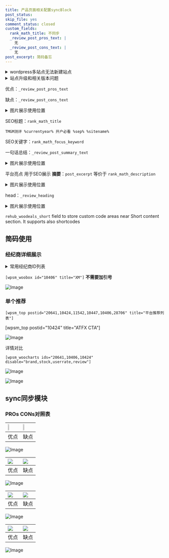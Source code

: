 ```yaml
---
title: 产品页面相关配置syncBlock
post_status: 
skip_file: yes
comment_status: closed
custom_fields:
  rank_math_title: 不同步
  _review_post_pros_text: |
    无
  _review_post_cons_text: |
    无
post_excerpt: 简码备忘
---
```

<details><summary>wordpress多站点无法新建站点</summary>

<li>和报错需要清理cookies一样的原因</li>
<li>wp-config.php里面<code>define( 'SUBDOMAIN_INSTALL', false );//子域名安装</code></li>
<li>新建子站点是用<code>define( 'SUBDOMAIN_INSTALL', true);//子域名安装</code> 完成以后，改成<code>false</code></li>
</details>

<details><summary>站点升级和相关版本问题</summary>

<p>wordpress：5.9.9
woocommerce：7.5.1
出现问题的地方：主题选项里面>><strong>Product layout >>compact style</strong></p>
<p>如何出现没有用过的字段 导致无法保存。先导出配置 然后进行修改，后面再次恢复即可。</p>
<p>出现部分字段无法显示时，需要返回默认布局后，对产品进行保存就好了。</p>
<p></p>
</details>

优点：`_review_post_pros_text`

缺点：`_review_post_cons_text`

<details><summary>图片展示使用位置</summary>

<img src="https://prod-files-secure.s3.us-west-2.amazonaws.com/39ed1227-6d7d-4570-be36-9ccd4a2c4241/f51d3d83-55d4-4bdf-9604-f37ec77ab556/Untitled.png?X-Amz-Algorithm=AWS4-HMAC-SHA256&X-Amz-Content-Sha256=UNSIGNED-PAYLOAD&X-Amz-Credential=ASIAZI2LB466YZ7SR4ID%2F20250520%2Fus-west-2%2Fs3%2Faws4_request&X-Amz-Date=20250520T045523Z&X-Amz-Expires=3600&X-Amz-Security-Token=IQoJb3JpZ2luX2VjEOX%2F%2F%2F%2F%2F%2F%2F%2F%2F%2FwEaCXVzLXdlc3QtMiJGMEQCIHZsrSUDbP8dazWjXYX72qC9GjEv0L0Q1ATnHO5QzXlPAiADVVBa4aN4eOGBYUmWAdnENmn4lmiEZKQjd2TSfRXxnSqIBAie%2F%2F%2F%2F%2F%2F%2F%2F%2F%2F8BEAAaDDYzNzQyMzE4MzgwNSIM1gJn0vOIItm%2BbxGkKtwDWgo%2Fv%2FW%2B5txdk%2FlPDU1LePdx8uXVuzZnXEVmsA8MyuwXmnUr4DuLx%2BtouOghcJuMzqSUavCDgdGPt%2FyDvjMJmSF4ClH%2FI5Hphw2q%2BIQ5MR29nJTahHtFBRCyFOrAz2mtQ58Ak8xskq21o6eQ3OHWcSfYHnMTgiNFxRsZgKP7%2FRHjnHyDgKLm2SAW7mIeWaehRThJmc4tlkwTRo1b5tZ0VSDMyIj3JI7ivYeh1jwVChOO1y9Sx8e5CQSImHVPKbdSPwkJkgGtdDJWjlowx2Plmmi%2FFT85wbzwifBThG1H%2F4xejNB%2BJBHa5cb%2FZ73LLXHZ1exqztNGhQaIEjkN%2BK7T4j0F5W%2FhRPNonZCPs1LbAe3GGJTnt0KP2gLSUVAO6Y8k5SpSbXqIQ5OJQSFCVUSu6UAxlNBzXup9qaockTL9DkL8wu%2BxwOooLZ21l9O8FmbGmKumYFb7kEq3eLJVVqkwqQ0PNn3KY0ogY8p%2B%2FnB%2Brmmca0o5y6IjESHLcqQb18uRvIpPCk9rN5MBUS%2FbWXxsL9WHBkjX7iIGka0B26X0p8QVRhHLkwDwb9OGb4YxrARHl7a7PH7%2F4no1Ci6wXhtxH67mXNP9RYLfQ6wRGPLBHgOHlAgtQz2siT%2F0a3wwgpOwwQY6pgETiC4vQJG%2FH1spoFfC3llBS1LeOwQV%2FbXe9aGC%2BJMU4WaICPiANhWopZ3ZYZ5Ot7RbtLRaKuD6t0l17HgLmwkEJk0mldHLIcQrHWCCasPAYtt8GrgWV0OctS1X1zcTkmuz0ECU5fH%2B19oYj3HMVl%2B79OG4I2vtvIqzyOs3NXDrelnzJSJ7Vx5z8yXMXhsn%2FAdoK3yvOBIXW47V1g0losqDt9XQFvy5&X-Amz-Signature=067428a41c477db8a91f071d837f516ad24bdf1a1666c2ec3a64a8251d515d7d&X-Amz-SignedHeaders=host&x-id=GetObject" alt="Image">
</details>

SEO标题：`rank_math_title`

`TMGM测评 %currentyear% 开户必看 %sep% %sitename%`

SEO关键字：`rank_math_focus_keyword`

一句话总结：`_review_post_summary_text`

<details><summary>图片展示使用位置</summary>

<img src="https://prod-files-secure.s3.us-west-2.amazonaws.com/39ed1227-6d7d-4570-be36-9ccd4a2c4241/4b96a922-296c-4f4e-8630-d1c870cbce01/Untitled.png?X-Amz-Algorithm=AWS4-HMAC-SHA256&X-Amz-Content-Sha256=UNSIGNED-PAYLOAD&X-Amz-Credential=ASIAZI2LB466X423QURS%2F20250520%2Fus-west-2%2Fs3%2Faws4_request&X-Amz-Date=20250520T045523Z&X-Amz-Expires=3600&X-Amz-Security-Token=IQoJb3JpZ2luX2VjEOX%2F%2F%2F%2F%2F%2F%2F%2F%2F%2FwEaCXVzLXdlc3QtMiJIMEYCIQD5sDBer80DKJjewjRXCO6ubjaNPx76AteoY2xKm47ZPAIhAJUazZQVtYN8dMGgMAPzv30ErKtcdGQ%2B2BS%2FDhbC279dKogECJ7%2F%2F%2F%2F%2F%2F%2F%2F%2F%2FwEQABoMNjM3NDIzMTgzODA1IgyBkCQhuWyxdubEEBEq3AOs3jmWYJ1XmqLq1AMjG9lSqv0KA4uweE%2Fwa3UPmPAylhO6Xw3A4%2FYSYE%2F8Mwv3ocGAxwAhlQ24ICuNnnIDwlwZWRwC7TfGSQ3JTQQHaMjMDX2JZRsStIpiaRYKsppZmXFsoz8DXP5zA5oRwkVW4qTXYxVZqrIwGHBKp1%2B7vXZc5UnVaY3d28zzURVuibkuwHKOP2g9zGqk5yN45Mh%2FJOofmg6otqiWZ9kDWE6v6jsXScuRAhhKsnr94hYu0xZUyegRnWCqlwMy7e86P%2BDfT9KFO6eXuLCVlFmzONQmZXM%2BNXqlhKg4472rcB%2Ftun%2FSVovbPogXgkNCoWhWJlRybQJRTtvanHrUwn5anUvbJo%2FM%2BOUVjEj9jn38iXu0uN%2BvyJWdsanWwWDlHQYu9ePZdIQ%2BrG4HHrGEkTQL1z56ifeVhy%2BK%2BpBqGJ3ZEXZBnesMH%2FryuPBFBotKAZVWqKcfRIdJs80QbNwjxiatgQ%2Fzxa0fImSchlMD3lHNYvpViQ2jCfPSXdxLf1gDNGFauHtHKVmbOfG6kOAMi3sZsQZ5Bw3CKBaRcOkDKqbBKPUp73lMqBUD6OArDS7j8JfvxgN6DMd%2Fa9OT2ZP7dKQiyEKPF837PbLxHaN5nDBidmCGXjCxk7DBBjqkAfDDAOVNmI9QZgNpAJi7XF9Qfhrxf3lSHZgZHTdJvWFjohRbqh%2BZoxXKzRturqjK8jMye%2Bu3%2BEmQ88VO%2FdKNx5mA0sM4JqgdCp%2BmY%2BIhoveAIQ3lSFeyIBjwluk6AA6rXTmk6Yycqrc3TVMrBpnoermkNv4UmpN%2BRHtTmJ6BG7TZgCN2r8UHsUnFNfVFjXf%2Bzd4mZexV2mipnGJNu%2BJYfJE5EX82&X-Amz-Signature=6a4d127424fe393d9f081266bbfa00b658b3dd55a7c9fd877691585779a4550f&X-Amz-SignedHeaders=host&x-id=GetObject" alt="Image">
</details>

平台亮点 用于SEO展示 **摘要**：`post_excerpt`  等价于 `rank_math_description`

<details><summary>图片展示使用位置</summary>

<img src="https://prod-files-secure.s3.us-west-2.amazonaws.com/39ed1227-6d7d-4570-be36-9ccd4a2c4241/1ee11f63-b60a-4dfe-a7a7-d58ff23b5d88/Untitled.png?X-Amz-Algorithm=AWS4-HMAC-SHA256&X-Amz-Content-Sha256=UNSIGNED-PAYLOAD&X-Amz-Credential=ASIAZI2LB4667SITWKRC%2F20250520%2Fus-west-2%2Fs3%2Faws4_request&X-Amz-Date=20250520T045525Z&X-Amz-Expires=3600&X-Amz-Security-Token=IQoJb3JpZ2luX2VjEOX%2F%2F%2F%2F%2F%2F%2F%2F%2F%2FwEaCXVzLXdlc3QtMiJGMEQCIAO2W6orlI05iQbN3gvUNk0PKdFjlEBaN4JEqXSdKuBcAiAhuqOyQSuHVJdWhejkdtztmfbV%2FK7D%2B0w9d29v5P8qmyqIBAie%2F%2F%2F%2F%2F%2F%2F%2F%2F%2F8BEAAaDDYzNzQyMzE4MzgwNSIM39sOJ8My594xyRQXKtwD9QKPLMC%2BJdwsHzwb8chrSE8M0jh0lm3OrvpApZXmo65xAuegn5jMREGXUu5l3TGeFhw0Nta%2FslUxE917Lp06CZyQxNIbJI97G8XQa7QLCIwV0bfcjElx%2F16MmoxsSH5vSbBb5ChMLERj8aRa0uAtdifGSgCuLbrPp8ECI6K2U16aPfuPgEWFs5C1RzLR9i0OEuXG7BiIScOGNk5QVVmFQFNVNr3xUMGBu%2BYMduV4eY6HqXLPwNlcCXAOnTjkOwtE3s5U6JH09eTmz1Eqcpeajyuw0QvSBtJUFTdwv932p21Fj8RTXO2lSfK6vcKblJigQg1Mf55aLAVCH6QcPzyXvI2YWo0y3Tjs4rtY6D%2FgB6G%2BK7Yc%2BPDHs9nPBdq7%2F1xb5TxQXJ5CsajNmAhEWRNmIgW%2BbujgSa%2B4ZCigiuCFpvltS7FwFtA6j%2FQIAPUhIPZzyfoz%2FO%2FJsbyhrCSYsIEk4Mbr6ed%2Bhvf62MBScuPf1JeGhdGgn3p8%2F4C0tXU5KS2sD22M%2BVAFghJwMJLXqCNRVuM8lnK4AylvqfePJko%2FKZRIhQwrLIiv5ZBDIbJ30tT2jfxvqx9JGlou1NVZjL9aM8A8qqvoEfhGhQEEuRvbKSoh3YRDF2bQ47l8DJYwsZOwwQY6pgEjRly0mq3Hk5yswIdZRHnZzQaKBkFc%2F9o8K6MX0VgRWAivMf8GswYBNQ6TnDYSoweydtx4I9uowSBBtt%2BUXx%2BgU%2F5c%2F5UvG35IhFZZzpjoeaVmmXmSEbeBq6kp038JUE9bKbR2YavW18e8hB%2ByfGyqqqNKBA3xHdGo3VVuDagiS0JCF9BdVo1oWXnRK2JjC7rAF%2B7Ue7vUssIN5CD4OkHj9VIRIlDl&X-Amz-Signature=40b11b76481cc16143c21de745f59aa837f4e440e40de60463ddfba79169752e&X-Amz-SignedHeaders=host&x-id=GetObject" alt="Image">
<img src="https://prod-files-secure.s3.us-west-2.amazonaws.com/39ed1227-6d7d-4570-be36-9ccd4a2c4241/ad4118b5-78d8-4fbe-801e-3b29b5d99c01/Untitled.png?X-Amz-Algorithm=AWS4-HMAC-SHA256&X-Amz-Content-Sha256=UNSIGNED-PAYLOAD&X-Amz-Credential=ASIAZI2LB4667SITWKRC%2F20250520%2Fus-west-2%2Fs3%2Faws4_request&X-Amz-Date=20250520T045525Z&X-Amz-Expires=3600&X-Amz-Security-Token=IQoJb3JpZ2luX2VjEOX%2F%2F%2F%2F%2F%2F%2F%2F%2F%2FwEaCXVzLXdlc3QtMiJGMEQCIAO2W6orlI05iQbN3gvUNk0PKdFjlEBaN4JEqXSdKuBcAiAhuqOyQSuHVJdWhejkdtztmfbV%2FK7D%2B0w9d29v5P8qmyqIBAie%2F%2F%2F%2F%2F%2F%2F%2F%2F%2F8BEAAaDDYzNzQyMzE4MzgwNSIM39sOJ8My594xyRQXKtwD9QKPLMC%2BJdwsHzwb8chrSE8M0jh0lm3OrvpApZXmo65xAuegn5jMREGXUu5l3TGeFhw0Nta%2FslUxE917Lp06CZyQxNIbJI97G8XQa7QLCIwV0bfcjElx%2F16MmoxsSH5vSbBb5ChMLERj8aRa0uAtdifGSgCuLbrPp8ECI6K2U16aPfuPgEWFs5C1RzLR9i0OEuXG7BiIScOGNk5QVVmFQFNVNr3xUMGBu%2BYMduV4eY6HqXLPwNlcCXAOnTjkOwtE3s5U6JH09eTmz1Eqcpeajyuw0QvSBtJUFTdwv932p21Fj8RTXO2lSfK6vcKblJigQg1Mf55aLAVCH6QcPzyXvI2YWo0y3Tjs4rtY6D%2FgB6G%2BK7Yc%2BPDHs9nPBdq7%2F1xb5TxQXJ5CsajNmAhEWRNmIgW%2BbujgSa%2B4ZCigiuCFpvltS7FwFtA6j%2FQIAPUhIPZzyfoz%2FO%2FJsbyhrCSYsIEk4Mbr6ed%2Bhvf62MBScuPf1JeGhdGgn3p8%2F4C0tXU5KS2sD22M%2BVAFghJwMJLXqCNRVuM8lnK4AylvqfePJko%2FKZRIhQwrLIiv5ZBDIbJ30tT2jfxvqx9JGlou1NVZjL9aM8A8qqvoEfhGhQEEuRvbKSoh3YRDF2bQ47l8DJYwsZOwwQY6pgEjRly0mq3Hk5yswIdZRHnZzQaKBkFc%2F9o8K6MX0VgRWAivMf8GswYBNQ6TnDYSoweydtx4I9uowSBBtt%2BUXx%2BgU%2F5c%2F5UvG35IhFZZzpjoeaVmmXmSEbeBq6kp038JUE9bKbR2YavW18e8hB%2ByfGyqqqNKBA3xHdGo3VVuDagiS0JCF9BdVo1oWXnRK2JjC7rAF%2B7Ue7vUssIN5CD4OkHj9VIRIlDl&X-Amz-Signature=a24700100bda0e4a4aa6fb194cade1b7f16dd05b691df68c40c25040d1e02175&X-Amz-SignedHeaders=host&x-id=GetObject" alt="Image">
<img src="https://prod-files-secure.s3.us-west-2.amazonaws.com/39ed1227-6d7d-4570-be36-9ccd4a2c4241/a38cf7c9-a79c-4b64-9e94-13589fe0758b/Untitled.png?X-Amz-Algorithm=AWS4-HMAC-SHA256&X-Amz-Content-Sha256=UNSIGNED-PAYLOAD&X-Amz-Credential=ASIAZI2LB4667SITWKRC%2F20250520%2Fus-west-2%2Fs3%2Faws4_request&X-Amz-Date=20250520T045525Z&X-Amz-Expires=3600&X-Amz-Security-Token=IQoJb3JpZ2luX2VjEOX%2F%2F%2F%2F%2F%2F%2F%2F%2F%2FwEaCXVzLXdlc3QtMiJGMEQCIAO2W6orlI05iQbN3gvUNk0PKdFjlEBaN4JEqXSdKuBcAiAhuqOyQSuHVJdWhejkdtztmfbV%2FK7D%2B0w9d29v5P8qmyqIBAie%2F%2F%2F%2F%2F%2F%2F%2F%2F%2F8BEAAaDDYzNzQyMzE4MzgwNSIM39sOJ8My594xyRQXKtwD9QKPLMC%2BJdwsHzwb8chrSE8M0jh0lm3OrvpApZXmo65xAuegn5jMREGXUu5l3TGeFhw0Nta%2FslUxE917Lp06CZyQxNIbJI97G8XQa7QLCIwV0bfcjElx%2F16MmoxsSH5vSbBb5ChMLERj8aRa0uAtdifGSgCuLbrPp8ECI6K2U16aPfuPgEWFs5C1RzLR9i0OEuXG7BiIScOGNk5QVVmFQFNVNr3xUMGBu%2BYMduV4eY6HqXLPwNlcCXAOnTjkOwtE3s5U6JH09eTmz1Eqcpeajyuw0QvSBtJUFTdwv932p21Fj8RTXO2lSfK6vcKblJigQg1Mf55aLAVCH6QcPzyXvI2YWo0y3Tjs4rtY6D%2FgB6G%2BK7Yc%2BPDHs9nPBdq7%2F1xb5TxQXJ5CsajNmAhEWRNmIgW%2BbujgSa%2B4ZCigiuCFpvltS7FwFtA6j%2FQIAPUhIPZzyfoz%2FO%2FJsbyhrCSYsIEk4Mbr6ed%2Bhvf62MBScuPf1JeGhdGgn3p8%2F4C0tXU5KS2sD22M%2BVAFghJwMJLXqCNRVuM8lnK4AylvqfePJko%2FKZRIhQwrLIiv5ZBDIbJ30tT2jfxvqx9JGlou1NVZjL9aM8A8qqvoEfhGhQEEuRvbKSoh3YRDF2bQ47l8DJYwsZOwwQY6pgEjRly0mq3Hk5yswIdZRHnZzQaKBkFc%2F9o8K6MX0VgRWAivMf8GswYBNQ6TnDYSoweydtx4I9uowSBBtt%2BUXx%2BgU%2F5c%2F5UvG35IhFZZzpjoeaVmmXmSEbeBq6kp038JUE9bKbR2YavW18e8hB%2ByfGyqqqNKBA3xHdGo3VVuDagiS0JCF9BdVo1oWXnRK2JjC7rAF%2B7Ue7vUssIN5CD4OkHj9VIRIlDl&X-Amz-Signature=29e352ebe98e769d864ed1e4d53a7adeab9d069e05d0c88b905971b94011463a&X-Amz-SignedHeaders=host&x-id=GetObject" alt="Image">
<img src="https://prod-files-secure.s3.us-west-2.amazonaws.com/39ed1227-6d7d-4570-be36-9ccd4a2c4241/7da6fc1e-d2ac-42ae-8c75-cb5749aa18f6/Untitled.png?X-Amz-Algorithm=AWS4-HMAC-SHA256&X-Amz-Content-Sha256=UNSIGNED-PAYLOAD&X-Amz-Credential=ASIAZI2LB4667SITWKRC%2F20250520%2Fus-west-2%2Fs3%2Faws4_request&X-Amz-Date=20250520T045525Z&X-Amz-Expires=3600&X-Amz-Security-Token=IQoJb3JpZ2luX2VjEOX%2F%2F%2F%2F%2F%2F%2F%2F%2F%2FwEaCXVzLXdlc3QtMiJGMEQCIAO2W6orlI05iQbN3gvUNk0PKdFjlEBaN4JEqXSdKuBcAiAhuqOyQSuHVJdWhejkdtztmfbV%2FK7D%2B0w9d29v5P8qmyqIBAie%2F%2F%2F%2F%2F%2F%2F%2F%2F%2F8BEAAaDDYzNzQyMzE4MzgwNSIM39sOJ8My594xyRQXKtwD9QKPLMC%2BJdwsHzwb8chrSE8M0jh0lm3OrvpApZXmo65xAuegn5jMREGXUu5l3TGeFhw0Nta%2FslUxE917Lp06CZyQxNIbJI97G8XQa7QLCIwV0bfcjElx%2F16MmoxsSH5vSbBb5ChMLERj8aRa0uAtdifGSgCuLbrPp8ECI6K2U16aPfuPgEWFs5C1RzLR9i0OEuXG7BiIScOGNk5QVVmFQFNVNr3xUMGBu%2BYMduV4eY6HqXLPwNlcCXAOnTjkOwtE3s5U6JH09eTmz1Eqcpeajyuw0QvSBtJUFTdwv932p21Fj8RTXO2lSfK6vcKblJigQg1Mf55aLAVCH6QcPzyXvI2YWo0y3Tjs4rtY6D%2FgB6G%2BK7Yc%2BPDHs9nPBdq7%2F1xb5TxQXJ5CsajNmAhEWRNmIgW%2BbujgSa%2B4ZCigiuCFpvltS7FwFtA6j%2FQIAPUhIPZzyfoz%2FO%2FJsbyhrCSYsIEk4Mbr6ed%2Bhvf62MBScuPf1JeGhdGgn3p8%2F4C0tXU5KS2sD22M%2BVAFghJwMJLXqCNRVuM8lnK4AylvqfePJko%2FKZRIhQwrLIiv5ZBDIbJ30tT2jfxvqx9JGlou1NVZjL9aM8A8qqvoEfhGhQEEuRvbKSoh3YRDF2bQ47l8DJYwsZOwwQY6pgEjRly0mq3Hk5yswIdZRHnZzQaKBkFc%2F9o8K6MX0VgRWAivMf8GswYBNQ6TnDYSoweydtx4I9uowSBBtt%2BUXx%2BgU%2F5c%2F5UvG35IhFZZzpjoeaVmmXmSEbeBq6kp038JUE9bKbR2YavW18e8hB%2ByfGyqqqNKBA3xHdGo3VVuDagiS0JCF9BdVo1oWXnRK2JjC7rAF%2B7Ue7vUssIN5CD4OkHj9VIRIlDl&X-Amz-Signature=9b17215be6e477f14cfa8c97f790f49b66be30fc59bedd5a56e960bac14aa149&X-Amz-SignedHeaders=host&x-id=GetObject" alt="Image">
<img src="https://prod-files-secure.s3.us-west-2.amazonaws.com/39ed1227-6d7d-4570-be36-9ccd4a2c4241/7e97f40a-eaee-47f5-b2f9-475f96808fa7/Untitled.png?X-Amz-Algorithm=AWS4-HMAC-SHA256&X-Amz-Content-Sha256=UNSIGNED-PAYLOAD&X-Amz-Credential=ASIAZI2LB4667SITWKRC%2F20250520%2Fus-west-2%2Fs3%2Faws4_request&X-Amz-Date=20250520T045525Z&X-Amz-Expires=3600&X-Amz-Security-Token=IQoJb3JpZ2luX2VjEOX%2F%2F%2F%2F%2F%2F%2F%2F%2F%2FwEaCXVzLXdlc3QtMiJGMEQCIAO2W6orlI05iQbN3gvUNk0PKdFjlEBaN4JEqXSdKuBcAiAhuqOyQSuHVJdWhejkdtztmfbV%2FK7D%2B0w9d29v5P8qmyqIBAie%2F%2F%2F%2F%2F%2F%2F%2F%2F%2F8BEAAaDDYzNzQyMzE4MzgwNSIM39sOJ8My594xyRQXKtwD9QKPLMC%2BJdwsHzwb8chrSE8M0jh0lm3OrvpApZXmo65xAuegn5jMREGXUu5l3TGeFhw0Nta%2FslUxE917Lp06CZyQxNIbJI97G8XQa7QLCIwV0bfcjElx%2F16MmoxsSH5vSbBb5ChMLERj8aRa0uAtdifGSgCuLbrPp8ECI6K2U16aPfuPgEWFs5C1RzLR9i0OEuXG7BiIScOGNk5QVVmFQFNVNr3xUMGBu%2BYMduV4eY6HqXLPwNlcCXAOnTjkOwtE3s5U6JH09eTmz1Eqcpeajyuw0QvSBtJUFTdwv932p21Fj8RTXO2lSfK6vcKblJigQg1Mf55aLAVCH6QcPzyXvI2YWo0y3Tjs4rtY6D%2FgB6G%2BK7Yc%2BPDHs9nPBdq7%2F1xb5TxQXJ5CsajNmAhEWRNmIgW%2BbujgSa%2B4ZCigiuCFpvltS7FwFtA6j%2FQIAPUhIPZzyfoz%2FO%2FJsbyhrCSYsIEk4Mbr6ed%2Bhvf62MBScuPf1JeGhdGgn3p8%2F4C0tXU5KS2sD22M%2BVAFghJwMJLXqCNRVuM8lnK4AylvqfePJko%2FKZRIhQwrLIiv5ZBDIbJ30tT2jfxvqx9JGlou1NVZjL9aM8A8qqvoEfhGhQEEuRvbKSoh3YRDF2bQ47l8DJYwsZOwwQY6pgEjRly0mq3Hk5yswIdZRHnZzQaKBkFc%2F9o8K6MX0VgRWAivMf8GswYBNQ6TnDYSoweydtx4I9uowSBBtt%2BUXx%2BgU%2F5c%2F5UvG35IhFZZzpjoeaVmmXmSEbeBq6kp038JUE9bKbR2YavW18e8hB%2ByfGyqqqNKBA3xHdGo3VVuDagiS0JCF9BdVo1oWXnRK2JjC7rAF%2B7Ue7vUssIN5CD4OkHj9VIRIlDl&X-Amz-Signature=36b3a88b7811e9cc0647917f804bd83cb70e8d46b3fcca721d1e7da073f7c6c2&X-Amz-SignedHeaders=host&x-id=GetObject" alt="Image">
</details>

head：`_review_heading`

<details><summary>图片展示使用位置</summary>

<img src="https://prod-files-secure.s3.us-west-2.amazonaws.com/39ed1227-6d7d-4570-be36-9ccd4a2c4241/3a4650ad-9887-415c-889a-edd51fa54f27/Untitled.png?X-Amz-Algorithm=AWS4-HMAC-SHA256&X-Amz-Content-Sha256=UNSIGNED-PAYLOAD&X-Amz-Credential=ASIAZI2LB46675HARV6R%2F20250520%2Fus-west-2%2Fs3%2Faws4_request&X-Amz-Date=20250520T045526Z&X-Amz-Expires=3600&X-Amz-Security-Token=IQoJb3JpZ2luX2VjEOX%2F%2F%2F%2F%2F%2F%2F%2F%2F%2FwEaCXVzLXdlc3QtMiJGMEQCIE1h5phWgiLnAACRIhWF2jHDpfo3C8IqdRD0j9%2B3%2BmaPAiA1YabTpC1QJCoJdrQ5IDwlrbPKJrj3ITXo7z9u3nuKTSqIBAie%2F%2F%2F%2F%2F%2F%2F%2F%2F%2F8BEAAaDDYzNzQyMzE4MzgwNSIMGddcPynNNbJVNuP0KtwDEMOA%2FDx%2BGAUYe2f52P4VJ4sPmAhAHVUqqSpuE%2FLrsSOjxn8T%2BRBSYPdgk12B7cIjXlCpAwq7WPkDFNh3r2EiM5iCy9oiXWDZs85jbQS2atyBg9Z6J4rL0gibrfzsTxc5DjSi0Ovl3PU2I7SPuXeludZSOvZqm%2F%2FjlUXdwgb6hAKmfr78DpGqfmluqWeLjpqB3%2BLPoUxIxZV%2FlGaZNXGKtwApd7wkXXED7Pagv9qU98BDf%2F%2BVuOaieNR6NAN6%2FYnxv%2Fzxm6I9aM8864tHkDhxtxRIU9wVccIFBAIiZd0UDcvQlUMrisujUMaOapYlGBTS6PuL%2FVxA8kQRwfgj%2FRpypqMqtczEcdcSo36pjdvTd5EhUn8L8pOIM8Gac6ShgPZaQwLlpxu5DGz%2FcAi2w%2Freuj861Cx8dR69iKoiNTuXDXmTI7jguZ%2Bw%2B47JWY1B3I6m9OxKUBRkvexq441EYf0NJZajccrurIf4Vg98BgcgfVPSOsdJ1FthCg%2FMaBt0vES7U4BjHFV08zDalCuvOmYRky%2Bi2Dc5eld7oWguUjVTIN1TKK8e6y1Co77xSpD6UL1JIn09BSsrM4q22EBnizYBwegdRP1rEoKPuRnxLID8KfbiX0GUVx%2BAWR68Y58wsZOwwQY6pgF2v71uR%2Bwn85WGjg6O5BF3cVOWawMECLumBLoDbAtCU11I%2FXNRZbLU9ku4KCrBSyWrI4HGJP%2Boudk0%2Ff0r7p638%2BoZPCcSuMwPNJZ71twc3biA5Jl7uW4DU0BdODX%2B3m61U6ePLxmjeogDKBl4ccX3MszpCsJMXm59Pk5X3SPfYJ22k9b4YSwuk5s7f%2BrvdMWrkcU0YHhWMxVW9dlsZGjk%2BOuvdO5n&X-Amz-Signature=2d53038d2134175415e6d2138c57687ec3d28ea4dcdf0af0cfd25b74d99e3130&X-Amz-SignedHeaders=host&x-id=GetObject" alt="Image">
</details>

`rehub_woodeals_short`	field to store custom code areas near Short content section. It supports also shortcodes



## 简码使用

### 经纪商详细展示

<details><summary>常用经纪商ID列表</summary>

<pre><code class="php">嘉盛 ===> 20641  [wpsm_woobox id="20641" title="嘉盛"]
易信easymarkets ===> 11542  [wpsm_woobox id="11542" title="易信easymarkets"]
ATFX外汇 ===> 10424  [wpsm_woobox id="10424" title="ATFX"]
XM ===> 10406  [wpsm_woobox id="10406" title="XM"]
TMGM ===> 29622  [wpsm_woobox id="29622" title="TMGM"]
HYCM ===> 10447  [wpsm_woobox id="10447" title="HYCM"]
fpmarkets澳福外汇 ===> 20639  [wpsm_woobox id="20639" title="fpmarkets澳福外汇"]</code></pre>
</details>

`[wpsm_woobox id="10406" title="XM"]` **不需要加引号**

![Image](https://prod-files-secure.s3.us-west-2.amazonaws.com/39ed1227-6d7d-4570-be36-9ccd4a2c4241/4f898f9d-0fa7-4e43-acd3-ac6bc7be575a/Untitled.png?X-Amz-Algorithm=AWS4-HMAC-SHA256&X-Amz-Content-Sha256=UNSIGNED-PAYLOAD&X-Amz-Credential=ASIAZI2LB466USAEZVH2%2F20250520%2Fus-west-2%2Fs3%2Faws4_request&X-Amz-Date=20250520T045521Z&X-Amz-Expires=3600&X-Amz-Security-Token=IQoJb3JpZ2luX2VjEOX%2F%2F%2F%2F%2F%2F%2F%2F%2F%2FwEaCXVzLXdlc3QtMiJHMEUCIQDkkJldmkmUA%2FK2vJk7CPE2fc4Cy%2BK1OhQdb7uXzNC8lAIgPUu6DUG7J9zdN1RYa8HOvl%2B%2B%2B2u8rPrvphAcH0AAWdEqiAQInv%2F%2F%2F%2F%2F%2F%2F%2F%2F%2FARAAGgw2Mzc0MjMxODM4MDUiDBC4VskE8b9YXU4jMyrcA33pB2j6zNgJBQLzfs2%2B4GUCLGbexvHUSxaNZXC5viRK47wlTifeFxmobBSHx0RMPGP20JSdsUKSSm86rbqATG8tLj%2F%2BoM4GJy4kDH1VeqSydjhcNtvVj7gzBalX7ByqojNPKjsLUdjvomrfoDNSGeabrgzxP5hezElBvFP0iVzRmYs%2FCiNBM%2FPA8yrYISqAChr%2FmTSNtLVX0z5KALkFcZb159OQj97kubnXCw%2Fn0RXtUJ1Y3VSZluJZprm39L6cU30xkZ7FsGZ5ifNbaaQYOUFbM236%2FLuzcuHYFMuEgqcsYSyGsnDn74kZKyEINVmzYkNTj6lVzpb6meEk%2FN%2FPGgywauIEkABDl%2BT7kWmJni0XtIB7wB2dJTCu%2BUaYPyiXT08g5Vw6GifyCiKlGPPS%2BxRTPiqDxe1BM5ghNGQEMKGE%2FmShuzdSmM6jb9EWRdyWbRghDifGtTpD6GBSz6exPIlDgUzNsBrmk5aSPhXRQG%2BNp5APZ0eMi16y8XwloogaYwDnIlhgvdU4kV0CGNMwagZrTtE12ad5wl8eUn1G6TcrWL5Dm3LNTlkZwS71YdGfIjx5ShB59K3SWFJXI%2FljrugIYi6PcK2UqrclriwX%2FLnl2h8lhGTIBe%2FvOJYIMN6SsMEGOqUB8XMRNMWfGaC9c6qm9prpYqeiROLXybVHUVC8nHDOc48ooaKGBVDDQNBvkz0NGYukg7hEIB4iz6wEkdY7FBmmfQYdAOaz9eep6dtT61x3yGd%2FJL6z5Icimt9bats1aRMkpVHOaz30MpuvWg1xevr8tbseoD8ksyEtseqKGEcP9pVqsKZWO2LLNnoZHHIJyncq7F2DL8WUKm2KL6keQdVdusLyYnFe&X-Amz-Signature=274edcba5e4898ef2ded182ac7dcaa2f52eede12273f1289620b7528b02897de&X-Amz-SignedHeaders=host&x-id=GetObject)

### 单个推荐
`[wpsm_top postid="20641,10424,11542,10447,10406,28706" title="平台推荐列表"]`

[wpsm_top postid="10424" title="ATFX CTA"]

![Image](https://prod-files-secure.s3.us-west-2.amazonaws.com/39ed1227-6d7d-4570-be36-9ccd4a2c4241/5ac620dc-51a8-48b6-b55d-91f47299193c/Untitled.png?X-Amz-Algorithm=AWS4-HMAC-SHA256&X-Amz-Content-Sha256=UNSIGNED-PAYLOAD&X-Amz-Credential=ASIAZI2LB466USAEZVH2%2F20250520%2Fus-west-2%2Fs3%2Faws4_request&X-Amz-Date=20250520T045521Z&X-Amz-Expires=3600&X-Amz-Security-Token=IQoJb3JpZ2luX2VjEOX%2F%2F%2F%2F%2F%2F%2F%2F%2F%2FwEaCXVzLXdlc3QtMiJHMEUCIQDkkJldmkmUA%2FK2vJk7CPE2fc4Cy%2BK1OhQdb7uXzNC8lAIgPUu6DUG7J9zdN1RYa8HOvl%2B%2B%2B2u8rPrvphAcH0AAWdEqiAQInv%2F%2F%2F%2F%2F%2F%2F%2F%2F%2FARAAGgw2Mzc0MjMxODM4MDUiDBC4VskE8b9YXU4jMyrcA33pB2j6zNgJBQLzfs2%2B4GUCLGbexvHUSxaNZXC5viRK47wlTifeFxmobBSHx0RMPGP20JSdsUKSSm86rbqATG8tLj%2F%2BoM4GJy4kDH1VeqSydjhcNtvVj7gzBalX7ByqojNPKjsLUdjvomrfoDNSGeabrgzxP5hezElBvFP0iVzRmYs%2FCiNBM%2FPA8yrYISqAChr%2FmTSNtLVX0z5KALkFcZb159OQj97kubnXCw%2Fn0RXtUJ1Y3VSZluJZprm39L6cU30xkZ7FsGZ5ifNbaaQYOUFbM236%2FLuzcuHYFMuEgqcsYSyGsnDn74kZKyEINVmzYkNTj6lVzpb6meEk%2FN%2FPGgywauIEkABDl%2BT7kWmJni0XtIB7wB2dJTCu%2BUaYPyiXT08g5Vw6GifyCiKlGPPS%2BxRTPiqDxe1BM5ghNGQEMKGE%2FmShuzdSmM6jb9EWRdyWbRghDifGtTpD6GBSz6exPIlDgUzNsBrmk5aSPhXRQG%2BNp5APZ0eMi16y8XwloogaYwDnIlhgvdU4kV0CGNMwagZrTtE12ad5wl8eUn1G6TcrWL5Dm3LNTlkZwS71YdGfIjx5ShB59K3SWFJXI%2FljrugIYi6PcK2UqrclriwX%2FLnl2h8lhGTIBe%2FvOJYIMN6SsMEGOqUB8XMRNMWfGaC9c6qm9prpYqeiROLXybVHUVC8nHDOc48ooaKGBVDDQNBvkz0NGYukg7hEIB4iz6wEkdY7FBmmfQYdAOaz9eep6dtT61x3yGd%2FJL6z5Icimt9bats1aRMkpVHOaz30MpuvWg1xevr8tbseoD8ksyEtseqKGEcP9pVqsKZWO2LLNnoZHHIJyncq7F2DL8WUKm2KL6keQdVdusLyYnFe&X-Amz-Signature=58762cf61ec175031954d66bd25c8b0467d3c7e6553e31108f7f385eda80855f&X-Amz-SignedHeaders=host&x-id=GetObject)

详情对比

`[wpsm_woocharts ids="20641,10406,10424" disable="brand,stock,userrate,review"]`

![Image](https://prod-files-secure.s3.us-west-2.amazonaws.com/39ed1227-6d7d-4570-be36-9ccd4a2c4241/bf3ba45f-b9f3-4295-8aef-b4a495fd25f4/Untitled.png?X-Amz-Algorithm=AWS4-HMAC-SHA256&X-Amz-Content-Sha256=UNSIGNED-PAYLOAD&X-Amz-Credential=ASIAZI2LB466USAEZVH2%2F20250520%2Fus-west-2%2Fs3%2Faws4_request&X-Amz-Date=20250520T045521Z&X-Amz-Expires=3600&X-Amz-Security-Token=IQoJb3JpZ2luX2VjEOX%2F%2F%2F%2F%2F%2F%2F%2F%2F%2FwEaCXVzLXdlc3QtMiJHMEUCIQDkkJldmkmUA%2FK2vJk7CPE2fc4Cy%2BK1OhQdb7uXzNC8lAIgPUu6DUG7J9zdN1RYa8HOvl%2B%2B%2B2u8rPrvphAcH0AAWdEqiAQInv%2F%2F%2F%2F%2F%2F%2F%2F%2F%2FARAAGgw2Mzc0MjMxODM4MDUiDBC4VskE8b9YXU4jMyrcA33pB2j6zNgJBQLzfs2%2B4GUCLGbexvHUSxaNZXC5viRK47wlTifeFxmobBSHx0RMPGP20JSdsUKSSm86rbqATG8tLj%2F%2BoM4GJy4kDH1VeqSydjhcNtvVj7gzBalX7ByqojNPKjsLUdjvomrfoDNSGeabrgzxP5hezElBvFP0iVzRmYs%2FCiNBM%2FPA8yrYISqAChr%2FmTSNtLVX0z5KALkFcZb159OQj97kubnXCw%2Fn0RXtUJ1Y3VSZluJZprm39L6cU30xkZ7FsGZ5ifNbaaQYOUFbM236%2FLuzcuHYFMuEgqcsYSyGsnDn74kZKyEINVmzYkNTj6lVzpb6meEk%2FN%2FPGgywauIEkABDl%2BT7kWmJni0XtIB7wB2dJTCu%2BUaYPyiXT08g5Vw6GifyCiKlGPPS%2BxRTPiqDxe1BM5ghNGQEMKGE%2FmShuzdSmM6jb9EWRdyWbRghDifGtTpD6GBSz6exPIlDgUzNsBrmk5aSPhXRQG%2BNp5APZ0eMi16y8XwloogaYwDnIlhgvdU4kV0CGNMwagZrTtE12ad5wl8eUn1G6TcrWL5Dm3LNTlkZwS71YdGfIjx5ShB59K3SWFJXI%2FljrugIYi6PcK2UqrclriwX%2FLnl2h8lhGTIBe%2FvOJYIMN6SsMEGOqUB8XMRNMWfGaC9c6qm9prpYqeiROLXybVHUVC8nHDOc48ooaKGBVDDQNBvkz0NGYukg7hEIB4iz6wEkdY7FBmmfQYdAOaz9eep6dtT61x3yGd%2FJL6z5Icimt9bats1aRMkpVHOaz30MpuvWg1xevr8tbseoD8ksyEtseqKGEcP9pVqsKZWO2LLNnoZHHIJyncq7F2DL8WUKm2KL6keQdVdusLyYnFe&X-Amz-Signature=76d154cf1e7039343be0f80e7a8e5b734ea32eabd757b1baab444b18ef50b88d&X-Amz-SignedHeaders=host&x-id=GetObject)

![Image](https://prod-files-secure.s3.us-west-2.amazonaws.com/39ed1227-6d7d-4570-be36-9ccd4a2c4241/30bc56ef-f383-4b48-9768-2ebc9e436ec0/Untitled.png?X-Amz-Algorithm=AWS4-HMAC-SHA256&X-Amz-Content-Sha256=UNSIGNED-PAYLOAD&X-Amz-Credential=ASIAZI2LB466USAEZVH2%2F20250520%2Fus-west-2%2Fs3%2Faws4_request&X-Amz-Date=20250520T045521Z&X-Amz-Expires=3600&X-Amz-Security-Token=IQoJb3JpZ2luX2VjEOX%2F%2F%2F%2F%2F%2F%2F%2F%2F%2FwEaCXVzLXdlc3QtMiJHMEUCIQDkkJldmkmUA%2FK2vJk7CPE2fc4Cy%2BK1OhQdb7uXzNC8lAIgPUu6DUG7J9zdN1RYa8HOvl%2B%2B%2B2u8rPrvphAcH0AAWdEqiAQInv%2F%2F%2F%2F%2F%2F%2F%2F%2F%2FARAAGgw2Mzc0MjMxODM4MDUiDBC4VskE8b9YXU4jMyrcA33pB2j6zNgJBQLzfs2%2B4GUCLGbexvHUSxaNZXC5viRK47wlTifeFxmobBSHx0RMPGP20JSdsUKSSm86rbqATG8tLj%2F%2BoM4GJy4kDH1VeqSydjhcNtvVj7gzBalX7ByqojNPKjsLUdjvomrfoDNSGeabrgzxP5hezElBvFP0iVzRmYs%2FCiNBM%2FPA8yrYISqAChr%2FmTSNtLVX0z5KALkFcZb159OQj97kubnXCw%2Fn0RXtUJ1Y3VSZluJZprm39L6cU30xkZ7FsGZ5ifNbaaQYOUFbM236%2FLuzcuHYFMuEgqcsYSyGsnDn74kZKyEINVmzYkNTj6lVzpb6meEk%2FN%2FPGgywauIEkABDl%2BT7kWmJni0XtIB7wB2dJTCu%2BUaYPyiXT08g5Vw6GifyCiKlGPPS%2BxRTPiqDxe1BM5ghNGQEMKGE%2FmShuzdSmM6jb9EWRdyWbRghDifGtTpD6GBSz6exPIlDgUzNsBrmk5aSPhXRQG%2BNp5APZ0eMi16y8XwloogaYwDnIlhgvdU4kV0CGNMwagZrTtE12ad5wl8eUn1G6TcrWL5Dm3LNTlkZwS71YdGfIjx5ShB59K3SWFJXI%2FljrugIYi6PcK2UqrclriwX%2FLnl2h8lhGTIBe%2FvOJYIMN6SsMEGOqUB8XMRNMWfGaC9c6qm9prpYqeiROLXybVHUVC8nHDOc48ooaKGBVDDQNBvkz0NGYukg7hEIB4iz6wEkdY7FBmmfQYdAOaz9eep6dtT61x3yGd%2FJL6z5Icimt9bats1aRMkpVHOaz30MpuvWg1xevr8tbseoD8ksyEtseqKGEcP9pVqsKZWO2LLNnoZHHIJyncq7F2DL8WUKm2KL6keQdVdusLyYnFe&X-Amz-Signature=6d97d22760282ee5eb01c01c86576d195eb24c154b8ec3e57bf19d1ab83455fe&X-Amz-SignedHeaders=host&x-id=GetObject)

## sync同步模块

### PROs CONs对照表

| <img src="https://cdn.ifttt.fun/gh/jarlin8/OSS@main/icons/customize/pros.svg" height="auto" width="37.3%"> | <img src="https://cdn.ifttt.fun/gh/jarlin8/OSS@main/icons/customize/cons.svg" height="auto" width="28.8%"> |
| :--- | :--- |
| 优点 | 缺点 |

![Image](https://prod-files-secure.s3.us-west-2.amazonaws.com/39ed1227-6d7d-4570-be36-9ccd4a2c4241/8742b755-dfb5-4004-9a5f-d6e561664bd8/Untitled.png?X-Amz-Algorithm=AWS4-HMAC-SHA256&X-Amz-Content-Sha256=UNSIGNED-PAYLOAD&X-Amz-Credential=ASIAZI2LB466USAEZVH2%2F20250520%2Fus-west-2%2Fs3%2Faws4_request&X-Amz-Date=20250520T045521Z&X-Amz-Expires=3600&X-Amz-Security-Token=IQoJb3JpZ2luX2VjEOX%2F%2F%2F%2F%2F%2F%2F%2F%2F%2FwEaCXVzLXdlc3QtMiJHMEUCIQDkkJldmkmUA%2FK2vJk7CPE2fc4Cy%2BK1OhQdb7uXzNC8lAIgPUu6DUG7J9zdN1RYa8HOvl%2B%2B%2B2u8rPrvphAcH0AAWdEqiAQInv%2F%2F%2F%2F%2F%2F%2F%2F%2F%2FARAAGgw2Mzc0MjMxODM4MDUiDBC4VskE8b9YXU4jMyrcA33pB2j6zNgJBQLzfs2%2B4GUCLGbexvHUSxaNZXC5viRK47wlTifeFxmobBSHx0RMPGP20JSdsUKSSm86rbqATG8tLj%2F%2BoM4GJy4kDH1VeqSydjhcNtvVj7gzBalX7ByqojNPKjsLUdjvomrfoDNSGeabrgzxP5hezElBvFP0iVzRmYs%2FCiNBM%2FPA8yrYISqAChr%2FmTSNtLVX0z5KALkFcZb159OQj97kubnXCw%2Fn0RXtUJ1Y3VSZluJZprm39L6cU30xkZ7FsGZ5ifNbaaQYOUFbM236%2FLuzcuHYFMuEgqcsYSyGsnDn74kZKyEINVmzYkNTj6lVzpb6meEk%2FN%2FPGgywauIEkABDl%2BT7kWmJni0XtIB7wB2dJTCu%2BUaYPyiXT08g5Vw6GifyCiKlGPPS%2BxRTPiqDxe1BM5ghNGQEMKGE%2FmShuzdSmM6jb9EWRdyWbRghDifGtTpD6GBSz6exPIlDgUzNsBrmk5aSPhXRQG%2BNp5APZ0eMi16y8XwloogaYwDnIlhgvdU4kV0CGNMwagZrTtE12ad5wl8eUn1G6TcrWL5Dm3LNTlkZwS71YdGfIjx5ShB59K3SWFJXI%2FljrugIYi6PcK2UqrclriwX%2FLnl2h8lhGTIBe%2FvOJYIMN6SsMEGOqUB8XMRNMWfGaC9c6qm9prpYqeiROLXybVHUVC8nHDOc48ooaKGBVDDQNBvkz0NGYukg7hEIB4iz6wEkdY7FBmmfQYdAOaz9eep6dtT61x3yGd%2FJL6z5Icimt9bats1aRMkpVHOaz30MpuvWg1xevr8tbseoD8ksyEtseqKGEcP9pVqsKZWO2LLNnoZHHIJyncq7F2DL8WUKm2KL6keQdVdusLyYnFe&X-Amz-Signature=b242a59fd4db8987b7f1f8ca10857c2ed05fe4fbb206ae65f3b22c9070fe9ef0&X-Amz-SignedHeaders=host&x-id=GetObject)

| <img src="https://cdn.ifttt.fun/gh/jarlin8/OSS@main/icons/customize/pros1.svg" height="auto"> | <img src="https://cdn.ifttt.fun/gh/jarlin8/OSS@main/icons/customize/cons1.svg" height="auto"> |
| :--- | :--- |
| 优点 | 缺点 |

![Image](https://prod-files-secure.s3.us-west-2.amazonaws.com/39ed1227-6d7d-4570-be36-9ccd4a2c4241/806358f8-c9c4-4e17-bb35-c6c76a5397a5/Untitled.png?X-Amz-Algorithm=AWS4-HMAC-SHA256&X-Amz-Content-Sha256=UNSIGNED-PAYLOAD&X-Amz-Credential=ASIAZI2LB466USAEZVH2%2F20250520%2Fus-west-2%2Fs3%2Faws4_request&X-Amz-Date=20250520T045521Z&X-Amz-Expires=3600&X-Amz-Security-Token=IQoJb3JpZ2luX2VjEOX%2F%2F%2F%2F%2F%2F%2F%2F%2F%2FwEaCXVzLXdlc3QtMiJHMEUCIQDkkJldmkmUA%2FK2vJk7CPE2fc4Cy%2BK1OhQdb7uXzNC8lAIgPUu6DUG7J9zdN1RYa8HOvl%2B%2B%2B2u8rPrvphAcH0AAWdEqiAQInv%2F%2F%2F%2F%2F%2F%2F%2F%2F%2FARAAGgw2Mzc0MjMxODM4MDUiDBC4VskE8b9YXU4jMyrcA33pB2j6zNgJBQLzfs2%2B4GUCLGbexvHUSxaNZXC5viRK47wlTifeFxmobBSHx0RMPGP20JSdsUKSSm86rbqATG8tLj%2F%2BoM4GJy4kDH1VeqSydjhcNtvVj7gzBalX7ByqojNPKjsLUdjvomrfoDNSGeabrgzxP5hezElBvFP0iVzRmYs%2FCiNBM%2FPA8yrYISqAChr%2FmTSNtLVX0z5KALkFcZb159OQj97kubnXCw%2Fn0RXtUJ1Y3VSZluJZprm39L6cU30xkZ7FsGZ5ifNbaaQYOUFbM236%2FLuzcuHYFMuEgqcsYSyGsnDn74kZKyEINVmzYkNTj6lVzpb6meEk%2FN%2FPGgywauIEkABDl%2BT7kWmJni0XtIB7wB2dJTCu%2BUaYPyiXT08g5Vw6GifyCiKlGPPS%2BxRTPiqDxe1BM5ghNGQEMKGE%2FmShuzdSmM6jb9EWRdyWbRghDifGtTpD6GBSz6exPIlDgUzNsBrmk5aSPhXRQG%2BNp5APZ0eMi16y8XwloogaYwDnIlhgvdU4kV0CGNMwagZrTtE12ad5wl8eUn1G6TcrWL5Dm3LNTlkZwS71YdGfIjx5ShB59K3SWFJXI%2FljrugIYi6PcK2UqrclriwX%2FLnl2h8lhGTIBe%2FvOJYIMN6SsMEGOqUB8XMRNMWfGaC9c6qm9prpYqeiROLXybVHUVC8nHDOc48ooaKGBVDDQNBvkz0NGYukg7hEIB4iz6wEkdY7FBmmfQYdAOaz9eep6dtT61x3yGd%2FJL6z5Icimt9bats1aRMkpVHOaz30MpuvWg1xevr8tbseoD8ksyEtseqKGEcP9pVqsKZWO2LLNnoZHHIJyncq7F2DL8WUKm2KL6keQdVdusLyYnFe&X-Amz-Signature=49b3748a0335c76e51c56e6852f4e699d0af3afb61d23c11c67de2d434ff2b2a&X-Amz-SignedHeaders=host&x-id=GetObject)

| <img src="https://cdn.ifttt.fun/gh/jarlin8/OSS@main/icons/customize/pros2.svg" height="auto"> | <img src="https://cdn.ifttt.fun/gh/jarlin8/OSS@main/icons/customize/cons2.svg" height="auto"> |
| :--- | :--- |
| 优点 | 缺点 |

![Image](https://prod-files-secure.s3.us-west-2.amazonaws.com/39ed1227-6d7d-4570-be36-9ccd4a2c4241/a9245ec9-70dd-4005-b534-0d54315fc5f3/Untitled.png?X-Amz-Algorithm=AWS4-HMAC-SHA256&X-Amz-Content-Sha256=UNSIGNED-PAYLOAD&X-Amz-Credential=ASIAZI2LB466USAEZVH2%2F20250520%2Fus-west-2%2Fs3%2Faws4_request&X-Amz-Date=20250520T045521Z&X-Amz-Expires=3600&X-Amz-Security-Token=IQoJb3JpZ2luX2VjEOX%2F%2F%2F%2F%2F%2F%2F%2F%2F%2FwEaCXVzLXdlc3QtMiJHMEUCIQDkkJldmkmUA%2FK2vJk7CPE2fc4Cy%2BK1OhQdb7uXzNC8lAIgPUu6DUG7J9zdN1RYa8HOvl%2B%2B%2B2u8rPrvphAcH0AAWdEqiAQInv%2F%2F%2F%2F%2F%2F%2F%2F%2F%2FARAAGgw2Mzc0MjMxODM4MDUiDBC4VskE8b9YXU4jMyrcA33pB2j6zNgJBQLzfs2%2B4GUCLGbexvHUSxaNZXC5viRK47wlTifeFxmobBSHx0RMPGP20JSdsUKSSm86rbqATG8tLj%2F%2BoM4GJy4kDH1VeqSydjhcNtvVj7gzBalX7ByqojNPKjsLUdjvomrfoDNSGeabrgzxP5hezElBvFP0iVzRmYs%2FCiNBM%2FPA8yrYISqAChr%2FmTSNtLVX0z5KALkFcZb159OQj97kubnXCw%2Fn0RXtUJ1Y3VSZluJZprm39L6cU30xkZ7FsGZ5ifNbaaQYOUFbM236%2FLuzcuHYFMuEgqcsYSyGsnDn74kZKyEINVmzYkNTj6lVzpb6meEk%2FN%2FPGgywauIEkABDl%2BT7kWmJni0XtIB7wB2dJTCu%2BUaYPyiXT08g5Vw6GifyCiKlGPPS%2BxRTPiqDxe1BM5ghNGQEMKGE%2FmShuzdSmM6jb9EWRdyWbRghDifGtTpD6GBSz6exPIlDgUzNsBrmk5aSPhXRQG%2BNp5APZ0eMi16y8XwloogaYwDnIlhgvdU4kV0CGNMwagZrTtE12ad5wl8eUn1G6TcrWL5Dm3LNTlkZwS71YdGfIjx5ShB59K3SWFJXI%2FljrugIYi6PcK2UqrclriwX%2FLnl2h8lhGTIBe%2FvOJYIMN6SsMEGOqUB8XMRNMWfGaC9c6qm9prpYqeiROLXybVHUVC8nHDOc48ooaKGBVDDQNBvkz0NGYukg7hEIB4iz6wEkdY7FBmmfQYdAOaz9eep6dtT61x3yGd%2FJL6z5Icimt9bats1aRMkpVHOaz30MpuvWg1xevr8tbseoD8ksyEtseqKGEcP9pVqsKZWO2LLNnoZHHIJyncq7F2DL8WUKm2KL6keQdVdusLyYnFe&X-Amz-Signature=510caca668d2707815550481e2336c06201de1b9d66a522d7e19b24f2e0870f6&X-Amz-SignedHeaders=host&x-id=GetObject)

| <img src="https://cdn.ifttt.fun/gh/jarlin8/OSS@main/icons/customize/pros3.svg" height="auto"> | <img src="https://cdn.ifttt.fun/gh/jarlin8/OSS@main/icons/customize/cons3.svg" height="auto"> |
| :--- | :--- |
| 优点 | 缺点 |

![Image](https://prod-files-secure.s3.us-west-2.amazonaws.com/39ed1227-6d7d-4570-be36-9ccd4a2c4241/e1e580a2-2e5c-4780-9ff4-19c318fc2284/Untitled.png?X-Amz-Algorithm=AWS4-HMAC-SHA256&X-Amz-Content-Sha256=UNSIGNED-PAYLOAD&X-Amz-Credential=ASIAZI2LB466USAEZVH2%2F20250520%2Fus-west-2%2Fs3%2Faws4_request&X-Amz-Date=20250520T045521Z&X-Amz-Expires=3600&X-Amz-Security-Token=IQoJb3JpZ2luX2VjEOX%2F%2F%2F%2F%2F%2F%2F%2F%2F%2FwEaCXVzLXdlc3QtMiJHMEUCIQDkkJldmkmUA%2FK2vJk7CPE2fc4Cy%2BK1OhQdb7uXzNC8lAIgPUu6DUG7J9zdN1RYa8HOvl%2B%2B%2B2u8rPrvphAcH0AAWdEqiAQInv%2F%2F%2F%2F%2F%2F%2F%2F%2F%2FARAAGgw2Mzc0MjMxODM4MDUiDBC4VskE8b9YXU4jMyrcA33pB2j6zNgJBQLzfs2%2B4GUCLGbexvHUSxaNZXC5viRK47wlTifeFxmobBSHx0RMPGP20JSdsUKSSm86rbqATG8tLj%2F%2BoM4GJy4kDH1VeqSydjhcNtvVj7gzBalX7ByqojNPKjsLUdjvomrfoDNSGeabrgzxP5hezElBvFP0iVzRmYs%2FCiNBM%2FPA8yrYISqAChr%2FmTSNtLVX0z5KALkFcZb159OQj97kubnXCw%2Fn0RXtUJ1Y3VSZluJZprm39L6cU30xkZ7FsGZ5ifNbaaQYOUFbM236%2FLuzcuHYFMuEgqcsYSyGsnDn74kZKyEINVmzYkNTj6lVzpb6meEk%2FN%2FPGgywauIEkABDl%2BT7kWmJni0XtIB7wB2dJTCu%2BUaYPyiXT08g5Vw6GifyCiKlGPPS%2BxRTPiqDxe1BM5ghNGQEMKGE%2FmShuzdSmM6jb9EWRdyWbRghDifGtTpD6GBSz6exPIlDgUzNsBrmk5aSPhXRQG%2BNp5APZ0eMi16y8XwloogaYwDnIlhgvdU4kV0CGNMwagZrTtE12ad5wl8eUn1G6TcrWL5Dm3LNTlkZwS71YdGfIjx5ShB59K3SWFJXI%2FljrugIYi6PcK2UqrclriwX%2FLnl2h8lhGTIBe%2FvOJYIMN6SsMEGOqUB8XMRNMWfGaC9c6qm9prpYqeiROLXybVHUVC8nHDOc48ooaKGBVDDQNBvkz0NGYukg7hEIB4iz6wEkdY7FBmmfQYdAOaz9eep6dtT61x3yGd%2FJL6z5Icimt9bats1aRMkpVHOaz30MpuvWg1xevr8tbseoD8ksyEtseqKGEcP9pVqsKZWO2LLNnoZHHIJyncq7F2DL8WUKm2KL6keQdVdusLyYnFe&X-Amz-Signature=c27033d78e1c21f12036f221f5efb87674030d0da8a30fdda0a3a9abf63370b3&X-Amz-SignedHeaders=host&x-id=GetObject)